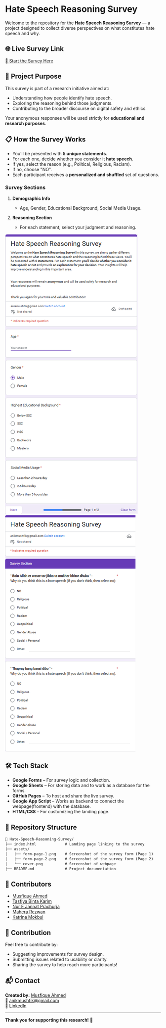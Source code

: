 # Hate Speech Reasoning Survey

Welcome to the repository for the **Hate Speech Reasoning Survey** — a project designed to collect diverse perspectives on what constitutes hate speech and why.

## 🌐 Live Survey Link
[🔗 Start the Survey Here](https://musfique-ahmed.github.io/Hate-Speech-Reasoning-Survey/)

## 🧠 Project Purpose

This survey is part of a research initiative aimed at:
- Understanding how people identify hate speech.
- Exploring the reasoning behind those judgments.
- Contributing to the broader discourse on digital safety and ethics.

Your anonymous responses will be used strictly for **educational and research purposes**.

## 📋 How the Survey Works

- You’ll be presented with **5 unique statements**.
- For each one, decide whether you consider it **hate speech**.
- If yes, select the reason (e.g., Political, Religious, Racism).
- If no, choose "NO".
- Each participant receives a **personalized and shuffled** set of questions.

### Survey Sections

1. **Demographic Info**  
   - Age, Gender, Educational Background, Social Media Usage.

2. **Reasoning Section**  
   - For each statement, select your judgment and reasoning.

![Form Section 1](https://raw.githubusercontent.com/Musfique-Ahmed/Hate-Speech-Reasoning-Survey/main/assets/form-page-1.png)
![Form Section 2](https://raw.githubusercontent.com/Musfique-Ahmed/Hate-Speech-Reasoning-Survey/main/assets/form-page-2.png)

## 🛠️ Tech Stack

- **Google Forms** – For survey logic and collection.
- **Google Sheets** – For storing data and to work as a database for the forms.
- **GitHub Pages** – To host and share the live survey.
- **Google App Script** – Works as backend to connect the webpage(frontend) with the database.
- **HTML/CSS** – For customizing the landing page.

## 🧾 Repository Structure

```
📁 Hate-Speech-Reasoning-Survey/
├── index.html             # Landing page linking to the survey
├── assets/
│   ├── form-page-1.png    # Screenshot of the survey form (Page 1)
│   ├── form-page-2.png    # Screenshot of the survey form (Page 2)
│   └── cover.png          # Screenshot of webpage
├── README.md              # Project documentation
```

## 👥 Contributors

- [Musfique Ahmed](https://github.com/Musfique-Ahmed)
- [Tasfiya Binta Karim](https://github.com/TasfiyaBintaKarim)
- [Nur E Jannat Prachurja](https://github.com/neupra)
- [Mahera Rezwan](https://github.com/Mahera15)
- [Katrina Mokbul](https://github.com/Katrina-813)

## 🤝 Contribution

Feel free to contribute by:
- Suggesting improvements for survey design.
- Submitting issues related to usability or clarity.
- Sharing the survey to help reach more participants!

## 📬 Contact

**Created by:** [Musfique Ahmed](https://github.com/Musfique-Ahmed)  
📧 anikmushfik@gmail.com  
🔗 [LinkedIn](https://linkedin.com/in/musfique-ahmed-aa89a5293)

---

**Thank you for supporting this research!** 🙌
